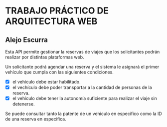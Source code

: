 # TRABAJO PRÁCTICO DE ARQUITECTURA WEB
## Alejo Escurra

Esta API permite gestionar la reservas de viajes que los solicitantes podrán realizar por distintas plataformas web.

Un solicitante podrá agendar una reserva y el sistema le asignará el primer vehículo que cumpla con las siguientes condiciones.


- [x] el vehículo debe estar habilitado.
- [x] el vechículo debe poder transportar a la cantidad de personas de la reserva.
- [x] el vehículo debe tener la autonomía suficiente para realizar el viaje sin detenerse.

Se puede consultar tanto la patente de un vehiculo en especifico como la ID de una reserva en especifica.